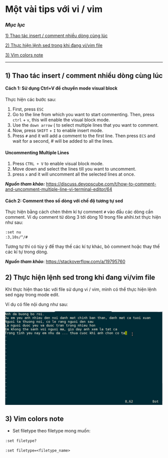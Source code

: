 # Một vài tips với vi / vim

### ***Mục lục***

[1) Thao tác insert / comment nhiều dòng cùng lúc](#1)

[2) Thực hiện lệnh sed trong khi đang vi/vim file ](#2)

[3) Vim colors note](#3)

---

<a name = '1'></a>

## 1) Thao tác insert / comment nhiều dòng cùng lúc 

#### Cách 1: Sử dụng Ctrl+V để chuyển mode visual block

Thực hiện các bước sau: 

1. First, press `ESC`
2. Go to the line from which you want to start commenting. Then, press `ctrl` + `v`, this will enable the visual block mode.
3. Use the `down arrow` ( to select multiple lines that you want to comment.
4. Now, press `SHIFT` + `I` to enable insert mode.
5. Press `#` and it will add a comment to the first line. Then press `ECS` and wait for a second, # will be added to all the lines. 

#### Uncommenting Multiple Lines

1. Press `CTRL + V` to enable visual block mode.
2. Move down and select the lines till you want to uncomment.
3. press `x` and it will uncomment all the selected lines at once.

***Nguồn tham khảo:***  https://discuss.devopscube.com/t/how-to-comment-and-uncomment-multiple-line-vi-terminal-editor/64 



#### Cách 2: Comment theo số dòng với chế độ tương tự sed

Thực hiện bằng cách chèn thêm kí tự comment `#` vào đầu các dòng cần comment. Ví dụ comment từ dòng 3 tới dòng 10 trong file ahihi.txt thực hiện như sau: 

```visual basic
:set nu
:3,10s/^/#
```

Tương tự thì có tùy ý để thay thế các kí tự khác, bỏ comment hoặc thay thế các kí tự trong dòng.

***Nguồn tham khảo***: https://stackoverflow.com/a/19795760

<a name = '2'></a>

## 2) Thực hiện lệnh sed trong khi đang vi/vim file

Khi thực hiện thao tác với file sử dụng vi / vim, mình có thể thực hiện lệnh sed ngay trong mode edit. 

Ví dụ có file nội dung như sau: 

![img](../images/tips_vi_1.png)


<a name = '3'></a>

## 3) Vim colors note 

- Set filetype theo filetype mong muốn: 

`:set filetype?`

`:set filetype=<filetype_name>`
